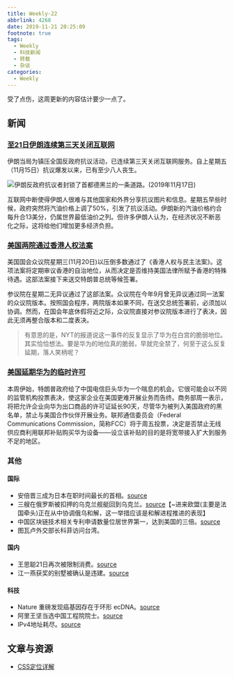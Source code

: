```yaml
---
title: Weekly-22
abbrlink: 4268
date: 2019-11-21 20:25:09
footnote: true
tags:
  - Weekly
  - 科技新闻
  - 转载
  - 杂谈
categories:
  - Weekly
---
```


受了点伤，这周更新的内容估计要少一点了。

## 新闻

### [至21日伊朗连续第三天关闭互联网](https://www.voachinese.com/a/iran-blocks-internet-for-3rd-day-20191118/5171338.html)

伊朗当局为镇压全国反政府抗议活动，已连续第三天关闭互联网服务。自上星期五（11月15日）抗议爆发以来，已有至少八人丧生。

![伊朗反政府抗议者封锁了首都德黑兰的一条道路。(2019年11月17日)](https://imgs.codewoody.com/uploads/big/803c4704ec6cbdffb0e9e8a32573c2ed.jpg)

互联网中断使得伊朗人很难与其他国家和外界分享抗议图片和信息。星期五早些时候，政府突然将汽油价格上调了50%，引发了抗议活动。伊朗新的汽油价格约合每升合13美分，仍属世界最低油价之列。但许多伊朗人认为，在经济状况不断恶化之际，这将给他们增加更多经济负担。

### [美国两院通过香港人权法案](https://www.voachinese.com/a/HOUSE-PASSED-HONG-KONG-ACT-20191120/5174540.html)

美国国会众议院星期三(11月20日)以压倒多数通过了《香港人权与民主法案》。这项法案将定期审议香港的自治地位，从而决定是否维持美国法律所赋予香港的特殊待遇。这部法案接下来送交特朗普总统等候签署。

参议院在星期二无异议通过了这部法案。众议院在今年9月曾无异议通过同一法案的众议院版本。按照国会程序，两院版本如果不同，在送交总统签署前，必须加以协调。然而，在国会年底休假将近之际，众议院直接对参议院版本进行了表决，因此无须再整合版本和二度表决。

> 有意思的是，NYT的报道说这一事件的反复显示了华为在白宫的脆弱地位。其实恰恰想法。要是华为的地位真的脆弱，早就完全禁了，何至于这么反复延期，落人笑柄呢？

### [美国延期华为的临时许可](https://cn.nytimes.com/technology/20191119/huawei-us-china/)

本周伊始，特朗普政府给了中国电信巨头华为一个喘息的机会。它很可能会以不同的监管机构投票表决，使这家企业在美国更难开展业务而告终。商务部周一表示，将把允许企业向华为出口商品的许可证延长90天，尽管华为被列入美国政府的黑名单，禁止与美国合作伙伴开展业务。联邦通信委员会（Federal Communications Commission，简称FCC）将于周五投票，决定是否禁止无线供应商利用联邦补贴购买华为设备——设立该补贴的目的是将宽带接入扩大到服务不足的地区。

### 其他

#### 国际

- 安倍晋三成为日本在职时间最长的首相。[source](https://cn.reuters.com/article/japan-abe-longest-serving-1120-wedn-idCNKBS1XU0CV?feedType=RSS&feedName=CNTopGenNews)
- 三艘在俄罗斯被扣押的乌克兰舰艇回到乌克兰。[source](http://sputniknews.cn/opinion/201911211030093179/)【~进来欧盟(主要是法国牵头)正在从中协调俄乌和解，这一举措应该是和解进程推进的表现】
- 中国区块链技术相关专利申请数量位居世界第一，达到美国的三倍。[source](http://sputniknews.cn/china/201911211030093101/)
- 图瓦卢外交部长科菲访问台湾。

#### 国内

- 王思聪21日再次被限制消费。[source](https://www.zhihu.com/question/356958027)
- 江一燕获奖的别墅被确认是违建。[source](https://www.zhihu.com/question/356958027)

#### 科技

- Nature 重磅发现癌基因存在于环形 ecDNA。[source](https://www.zhihu.com/question/356918720)
- 阿里王坚当选中国工程院院士。[source](https://www.williamlong.info/archives/5896.html)
- IPv4地址耗尽。[source](https://www.ithome.com/0/459/157.htm)

## 文章与资源

- [CSS定位详解](http://www.ruanyifeng.com/blog/2019/11/css-position.html)
